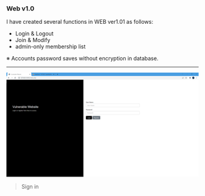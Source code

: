 ### Web v1.0

I have created several functions in WEB ver1.01 as follows:
- Login & Logout
- Join & Modify
- admin-only membership list

※ Accounts password saves without encryption in database.

---


<img src="./image/1.png">


> Sign in

